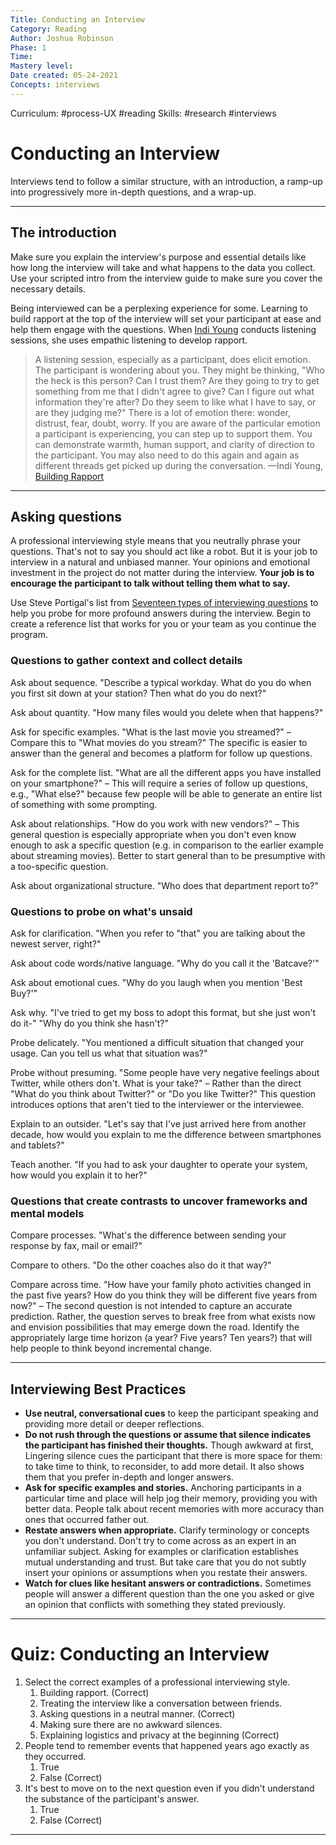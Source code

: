 ```yaml
---
Title: Conducting an Interview
Category: Reading
Author: Joshua Robinson 
Phase: 1
Time: 
Mastery level: 
Date created: 05-24-2021
Concepts: interviews
---
```

Curriculum: #process-UX #reading 
Skills: #research #interviews 

# Conducting an Interview
Interviews tend to follow a similar structure, with an introduction, a ramp-up into progressively more in-depth questions, and a wrap-up.
  
---
## The introduction
Make sure you explain the interview's purpose and essential details like how long the interview will take and what happens to the data you collect. Use your scripted intro from the interview guide to make sure you cover the necessary details.

Being interviewed can be a perplexing experience for some. Learning to build rapport at the top of the interview will set your participant at ease and help them engage with the questions. When [Indi Young](https://indiyoung.com/) conducts listening sessions, she uses empathic listening to develop rapport. 

> A listening session, especially as a participant, does elicit emotion. The participant is wondering about you. They might be thinking, "Who the heck is this person? Can I trust them? Are they going to try to get something from me that I didn't agree to give? Can I figure out what information they're after? Do they seem to like what I have to say, or are they judging me?" There is a lot of emotion there: wonder, distrust, fear, doubt, worry. If you are aware of the particular emotion a participant is experiencing, you can step up to support them. You can demonstrate warmth, human support, and clarity of direction to the participant. You may also need to do this again and again as different threads get picked up during the conversation. —Indi Young, [Building Rapport](https://medium.com/inclusive-software/building-rapport-b869cb7bb3d2)

---
## Asking questions
A professional interviewing style means that you neutrally phrase your questions. That's not to say you should act like a robot. But it is your job to interview in a natural and unbiased manner. Your opinions and emotional investment in the project do not matter during the interview. **Your job is to encourage the participant to talk without telling them what to say.**

Use Steve Portigal's list from [Seventeen types of interviewing questions](https://portigal.com/seventeen-types-of-interviewing-questions/) to help you probe for more profound answers during the interview. Begin to create a reference list that works for you or your team as you continue the program. 

### Questions to gather context and collect details
Ask about sequence. "Describe a typical workday. What do you do when you first sit down at your station? Then what do you do next?"

Ask about quantity. "How many files would you delete when that happens?"

Ask for specific examples. "What is the last movie you streamed?" – Compare this to "What movies do you stream?" The specific is easier to answer than the general and becomes a platform for follow up questions.

Ask for the complete list. "What are all the different apps you have installed on your smartphone?" – This will require a series of follow up questions, e.g., "What else?" because few people will be able to generate an entire list of something with some prompting.

Ask about relationships. "How do you work with new vendors?" – This general question is especially appropriate when you don't even know enough to ask a specific question (e.g. in comparison to the earlier example about streaming movies). Better to start general than to be presumptive with a too-specific question.

Ask about organizational structure. "Who does that department report to?"

### Questions to probe on what's unsaid
Ask for clarification. "When you refer to "that" you are talking about the newest server, right?"

Ask about code words/native language. "Why do you call it the 'Batcave?'"

Ask about emotional cues. "Why do you laugh when you mention 'Best Buy?'"

Ask why. "I've tried to get my boss to adopt this format, but she just won't do it-" "Why do you think she hasn't?"

Probe delicately. "You mentioned a difficult situation that changed your usage. Can you tell us what that situation was?"

Probe without presuming. "Some people have very negative feelings about Twitter, while others don't. What is your take?" – Rather than the direct "What do you think about Twitter?" or "Do you like Twitter?" This question introduces options that aren't tied to the interviewer or the interviewee.

Explain to an outsider. "Let's say that I've just arrived here from another decade, how would you explain to me the difference between smartphones and tablets?"

Teach another. "If you had to ask your daughter to operate your system, how would you explain it to her?"

### Questions that create contrasts to uncover frameworks and mental models
Compare processes. "What's the difference between sending your response by fax, mail or email?"

Compare to others. "Do the other coaches also do it that way?"

Compare across time. "How have your family photo activities changed in the past five years? How do you think they will be different five years from now?" – The second question is not intended to capture an accurate prediction. Rather, the question serves to break free from what exists now and envision possibilities that may emerge down the road. Identify the appropriately large time horizon (a year? Five years? Ten years?) that will help people to think beyond incremental change.

---
## Interviewing Best Practices
- **Use neutral, conversational cues** to keep the participant speaking and providing more detail or deeper reflections.
- **Do not rush through the questions or assume that silence indicates the participant has finished their thoughts.** Though awkward at first, Lingering silence cues the participant that there is more space for them: to take time to think, to reconsider, to add more detail. It also shows them that you prefer in-depth and longer answers.
- **Ask for specific examples and stories.** Anchoring participants in a particular time and place will help jog their memory, providing you with better data. People talk about recent memories with more accuracy than ones that occurred father out. 
- **Restate answers when appropriate.** Clarify terminology or concepts you don't understand. Don't try to come across as an expert in an unfamiliar subject. Asking for examples or clarification establishes mutual understanding and trust. But take care that you do not subtly insert your opinions or assumptions when you restate their answers.
- **Watch for clues like hesitant answers or contradictions.** Sometimes people will answer a different question than the one you asked or give an opinion that conflicts with something they stated previously.

---
# Quiz: Conducting an Interview
1. Select the correct examples of a professional interviewing style.
	1. Building rapport. (Correct)
	2. Treating the interview like a conversation between friends.
	3. Asking questions in a neutral manner. (Correct)
	4. Making sure there are no awkward silences.
	5. Explaining logistics and privacy at the beginning (Correct)
2. People tend to remember events that happened years ago exactly as they occurred.
	1. True
	2. False (Correct)
3. It's best to move on to the next question even if you didn't understand the substance of the participant's answer. 
	1. True
	2. False (Correct)

---
